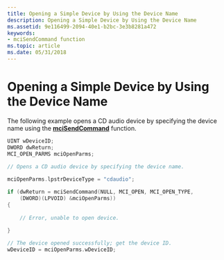 ```yaml
---
title: Opening a Simple Device by Using the Device Name
description: Opening a Simple Device by Using the Device Name
ms.assetid: 9e116499-2094-40e1-b2bc-3e3b8281a472
keywords:
- mciSendCommand function
ms.topic: article
ms.date: 05/31/2018
---
```


# Opening a Simple Device by Using the Device Name

The following example opens a CD audio device by specifying the device name using the [**mciSendCommand**](https://msdn.microsoft.com/library/Dd757160(v=VS.85).aspx) function.


```C++
UINT wDeviceID;
DWORD dwReturn;
MCI_OPEN_PARMS mciOpenParms;
 
// Opens a CD audio device by specifying the device name.

mciOpenParms.lpstrDeviceType = "cdaudio";

if (dwReturn = mciSendCommand(NULL, MCI_OPEN, MCI_OPEN_TYPE,
    (DWORD)(LPVOID) &mciOpenParms))
{
    
    // Error, unable to open device.
    
}

// The device opened successfully; get the device ID.
wDeviceID = mciOpenParms.wDeviceID;
```



 

 




